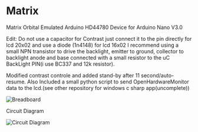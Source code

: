Matrix
======

Matrix Orbital Emulated Arduino HD44780 Device for Arduino Nano V3.0

Edit: Do not use a capacitor for Contrast just connect it to the pin directly for lcd 20x02 and use a diode (1n4148) for lcd 16x02
I recommend using a small NPN transistor to drive the backlight, emitter to ground, collector to backlight anode and base connected with a small resistor to the uC BackLight PIN(i use BC337 and 12k resistor).

Modified contrast controle and added stand-by after 11 second/auto-resume.
Also Included a small python script to send OpenHardwareMonitor data to the lcd.(see other repository for windows c sharp app(uncomplete))

![Breadboard](http://s10.postimg.org/roe0sj1ll/tisplay_breadboard.png)

Circuit Diagram

![Circuit Diagram](http://s23.postimg.org/ijjwnjtqz/tisplay_circuit.png)
